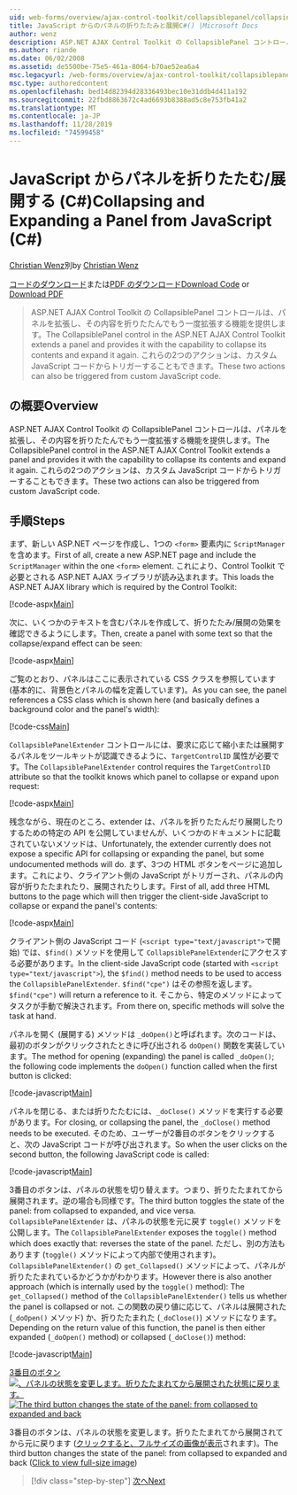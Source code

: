 ```yaml
---
uid: web-forms/overview/ajax-control-toolkit/collapsiblepanel/collapsing-and-expanding-a-panel-from-javascript-cs
title: JavaScript からのパネルの折りたたみと展開C#() |Microsoft Docs
author: wenz
description: ASP.NET AJAX Control Toolkit の CollapsiblePanel コントロールは、パネルを拡張し、その内容を折りたたんで展開する機能を提供します...
ms.author: riande
ms.date: 06/02/2008
ms.assetid: de5500be-75e5-461a-8064-b70ae52ea6a4
msc.legacyurl: /web-forms/overview/ajax-control-toolkit/collapsiblepanel/collapsing-and-expanding-a-panel-from-javascript-cs
msc.type: authoredcontent
ms.openlocfilehash: bed14d82394d28336493bec10e31ddb4d411a192
ms.sourcegitcommit: 22fbd8863672c4ad6693b8388ad5c8e753fb41a2
ms.translationtype: MT
ms.contentlocale: ja-JP
ms.lasthandoff: 11/28/2019
ms.locfileid: "74599458"
---
```

# <a name="collapsing-and-expanding-a-panel-from-javascript-c"></a><span data-ttu-id="e26c0-103">JavaScript からパネルを折りたたむ/展開する (C#)</span><span class="sxs-lookup"><span data-stu-id="e26c0-103">Collapsing and Expanding a Panel from JavaScript (C#)</span></span>

<span data-ttu-id="e26c0-104">[Christian Wenz](https://github.com/wenz)別</span><span class="sxs-lookup"><span data-stu-id="e26c0-104">by [Christian Wenz](https://github.com/wenz)</span></span>

<span data-ttu-id="e26c0-105">[コードのダウンロード](https://download.microsoft.com/download/8/a/a/8aab3c3e-de6f-463f-805c-5fda567eef6e/CollapsiblePanel1.cs.zip)または[PDF のダウンロード](https://download.microsoft.com/download/b/6/a/b6ae89ee-df69-4c87-9bfb-ad1eb2b23373/collapsiblepanel1CS.pdf)</span><span class="sxs-lookup"><span data-stu-id="e26c0-105">[Download Code](https://download.microsoft.com/download/8/a/a/8aab3c3e-de6f-463f-805c-5fda567eef6e/CollapsiblePanel1.cs.zip) or [Download PDF](https://download.microsoft.com/download/b/6/a/b6ae89ee-df69-4c87-9bfb-ad1eb2b23373/collapsiblepanel1CS.pdf)</span></span>

> <span data-ttu-id="e26c0-106">ASP.NET AJAX Control Toolkit の CollapsiblePanel コントロールは、パネルを拡張し、その内容を折りたたんでもう一度拡張する機能を提供します。</span><span class="sxs-lookup"><span data-stu-id="e26c0-106">The CollapsiblePanel control in the ASP.NET AJAX Control Toolkit extends a panel and provides it with the capability to collapse its contents and expand it again.</span></span> <span data-ttu-id="e26c0-107">これらの2つのアクションは、カスタム JavaScript コードからトリガーすることもできます。</span><span class="sxs-lookup"><span data-stu-id="e26c0-107">These two actions can also be triggered from custom JavaScript code.</span></span>

## <a name="overview"></a><span data-ttu-id="e26c0-108">の概要</span><span class="sxs-lookup"><span data-stu-id="e26c0-108">Overview</span></span>

<span data-ttu-id="e26c0-109">ASP.NET AJAX Control Toolkit の CollapsiblePanel コントロールは、パネルを拡張し、その内容を折りたたんでもう一度拡張する機能を提供します。</span><span class="sxs-lookup"><span data-stu-id="e26c0-109">The CollapsiblePanel control in the ASP.NET AJAX Control Toolkit extends a panel and provides it with the capability to collapse its contents and expand it again.</span></span> <span data-ttu-id="e26c0-110">これらの2つのアクションは、カスタム JavaScript コードからトリガーすることもできます。</span><span class="sxs-lookup"><span data-stu-id="e26c0-110">These two actions can also be triggered from custom JavaScript code.</span></span>

## <a name="steps"></a><span data-ttu-id="e26c0-111">手順</span><span class="sxs-lookup"><span data-stu-id="e26c0-111">Steps</span></span>

<span data-ttu-id="e26c0-112">まず、新しい ASP.NET ページを作成し、1つの `<form>` 要素内に `ScriptManager` を含めます。</span><span class="sxs-lookup"><span data-stu-id="e26c0-112">First of all, create a new ASP.NET page and include the `ScriptManager` within the one `<form>` element.</span></span> <span data-ttu-id="e26c0-113">これにより、Control Toolkit で必要とされる ASP.NET AJAX ライブラリが読み込まれます。</span><span class="sxs-lookup"><span data-stu-id="e26c0-113">This loads the ASP.NET AJAX library which is required by the Control Toolkit:</span></span>

[!code-aspx[Main](collapsing-and-expanding-a-panel-from-javascript-cs/samples/sample1.aspx)]

<span data-ttu-id="e26c0-114">次に、いくつかのテキストを含むパネルを作成して、折りたたみ/展開の効果を確認できるようにします。</span><span class="sxs-lookup"><span data-stu-id="e26c0-114">Then, create a panel with some text so that the collapse/expand effect can be seen:</span></span>

[!code-aspx[Main](collapsing-and-expanding-a-panel-from-javascript-cs/samples/sample2.aspx)]

<span data-ttu-id="e26c0-115">ご覧のとおり、パネルはここに表示されている CSS クラスを参照しています (基本的に、背景色とパネルの幅を定義しています)。</span><span class="sxs-lookup"><span data-stu-id="e26c0-115">As you can see, the panel references a CSS class which is shown here (and basically defines a background color and the panel's width):</span></span>

[!code-css[Main](collapsing-and-expanding-a-panel-from-javascript-cs/samples/sample3.css)]

<span data-ttu-id="e26c0-116">`CollapsiblePanelExtender` コントロールには、要求に応じて縮小または展開するパネルをツールキットが認識できるように、`TargetControlID` 属性が必要です。</span><span class="sxs-lookup"><span data-stu-id="e26c0-116">The `CollapsiblePanelExtender` control requires the `TargetControlID` attribute so that the toolkit knows which panel to collapse or expand upon request:</span></span>

[!code-aspx[Main](collapsing-and-expanding-a-panel-from-javascript-cs/samples/sample4.aspx)]

<span data-ttu-id="e26c0-117">残念ながら、現在のところ、extender は、パネルを折りたたんだり展開したりするための特定の API を公開していませんが、いくつかのドキュメントに記載されていないメソッドは、</span><span class="sxs-lookup"><span data-stu-id="e26c0-117">Unfortunately, the extender currently does not expose a specific API for collapsing or expanding the panel, but some undocumented methods will do.</span></span> <span data-ttu-id="e26c0-118">まず、3つの HTML ボタンをページに追加します。これにより、クライアント側の JavaScript がトリガーされ、パネルの内容が折りたたまれたり、展開されたりします。</span><span class="sxs-lookup"><span data-stu-id="e26c0-118">First of all, add three HTML buttons to the page which will then trigger the client-side JavaScript to collapse or expand the panel's contents:</span></span>

[!code-aspx[Main](collapsing-and-expanding-a-panel-from-javascript-cs/samples/sample5.aspx)]

<span data-ttu-id="e26c0-119">クライアント側の JavaScript コード (`<script type="text/javascript">`で開始) では、`$find()` メソッドを使用して `CollapsiblePanelExtender`にアクセスする必要があります。</span><span class="sxs-lookup"><span data-stu-id="e26c0-119">In the client-side JavaScript code (started with `<script type="text/javascript">`), the `$find()` method needs to be used to access the `CollapsiblePanelExtender`.</span></span> <span data-ttu-id="e26c0-120">`$find("cpe")` はその参照を返します。</span><span class="sxs-lookup"><span data-stu-id="e26c0-120">`$find("cpe")` will return a reference to it.</span></span> <span data-ttu-id="e26c0-121">そこから、特定のメソッドによってタスクが手動で解決されます。</span><span class="sxs-lookup"><span data-stu-id="e26c0-121">From there on, specific methods will solve the task at hand.</span></span>

<span data-ttu-id="e26c0-122">パネルを開く (展開する) メソッドは `_doOpen()`と呼ばれます。次のコードは、最初のボタンがクリックされたときに呼び出される `doOpen()` 関数を実装しています。</span><span class="sxs-lookup"><span data-stu-id="e26c0-122">The method for opening (expanding) the panel is called `_doOpen()`; the following code implements the `doOpen()` function called when the first button is clicked:</span></span>

[!code-javascript[Main](collapsing-and-expanding-a-panel-from-javascript-cs/samples/sample6.js)]

<span data-ttu-id="e26c0-123">パネルを閉じる、または折りたたむには、`_doClose()` メソッドを実行する必要があります。</span><span class="sxs-lookup"><span data-stu-id="e26c0-123">For closing, or collapsing the panel, the `_doClose()` method needs to be executed.</span></span> <span data-ttu-id="e26c0-124">そのため、ユーザーが2番目のボタンをクリックすると、次の JavaScript コードが呼び出されます。</span><span class="sxs-lookup"><span data-stu-id="e26c0-124">So when the user clicks on the second button, the following JavaScript code is called:</span></span>

[!code-javascript[Main](collapsing-and-expanding-a-panel-from-javascript-cs/samples/sample7.js)]

<span data-ttu-id="e26c0-125">3番目のボタンは、パネルの状態を切り替えます。つまり、折りたたまれてから展開されます。逆の場合も同様です。</span><span class="sxs-lookup"><span data-stu-id="e26c0-125">The third button toggles the state of the panel: from collapsed to expanded, and vice versa.</span></span> <span data-ttu-id="e26c0-126">`CollapsiblePanelExtender` は、パネルの状態を元に戻す `toggle()` メソッドを公開します。</span><span class="sxs-lookup"><span data-stu-id="e26c0-126">The `CollapsiblePanelExtender` exposes the `toggle()` method which does exactly that: reverses the state of the panel.</span></span> <span data-ttu-id="e26c0-127">ただし、別の方法もあります (`toggle()` メソッドによって内部で使用されます)。 `CollapsiblePanelExtender()` の `get_Collapsed()` メソッドによって、パネルが折りたたまれているかどうかがわかります。</span><span class="sxs-lookup"><span data-stu-id="e26c0-127">However there is also another approach (which is internally used by the `toggle()` method): The `get_Collapsed()` method of the `CollapsiblePanelExtender()` tells us whether the panel is collapsed or not.</span></span> <span data-ttu-id="e26c0-128">この関数の戻り値に応じて、パネルは展開された (`_doOpen()` メソッド) か、折りたたまれた (`_doClose()`) メソッドになります。</span><span class="sxs-lookup"><span data-stu-id="e26c0-128">Depending on the return value of this function, the panel is then either expanded (`_doOpen()` method) or collapsed (`_doClose()`) method:</span></span>

[!code-javascript[Main](collapsing-and-expanding-a-panel-from-javascript-cs/samples/sample8.js)]

<span data-ttu-id="e26c0-129">[3番目のボタン ![、パネルの状態を変更します。折りたたまれてから展開された状態に戻ります。](collapsing-and-expanding-a-panel-from-javascript-cs/_static/image2.png)](collapsing-and-expanding-a-panel-from-javascript-cs/_static/image1.png)</span><span class="sxs-lookup"><span data-stu-id="e26c0-129">[![The third button changes the state of the panel: from collapsed to expanded and back](collapsing-and-expanding-a-panel-from-javascript-cs/_static/image2.png)](collapsing-and-expanding-a-panel-from-javascript-cs/_static/image1.png)</span></span>

<span data-ttu-id="e26c0-130">3番目のボタンは、パネルの状態を変更します。折りたたまれてから展開されてから元に戻ります ([クリックすると、フルサイズの画像が表示](collapsing-and-expanding-a-panel-from-javascript-cs/_static/image3.png)されます)。</span><span class="sxs-lookup"><span data-stu-id="e26c0-130">The third button changes the state of the panel: from collapsed to expanded and back ([Click to view full-size image](collapsing-and-expanding-a-panel-from-javascript-cs/_static/image3.png))</span></span>

> [!div class="step-by-step"]
> [<span data-ttu-id="e26c0-131">次へ</span><span class="sxs-lookup"><span data-stu-id="e26c0-131">Next</span></span>](collapsing-and-expanding-a-panel-from-javascript-vb.md)
